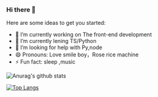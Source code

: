 ### Hi there 👋

Here are some ideas to get you started:

- 🔭 I’m currently working on The front-end development
- 🌱 I’m currently lening TS/Python 
- 🤔 I’m looking for help with Py,node
- 😄 Pronouns: Love smile boy，Rose rice machine
- ⚡ Fun fact: sleep ,music    


![Anurag's github stats](https://github-readme-stats.vercel.app/api?username=wudidsheng&show_icons=true&theme=highcontrast)  

[![Top Langs](https://github-readme-stats.vercel.app/api/top-langs/?username=wudidsheng)](https://github.com/anuraghazra/github-readme-stats)


